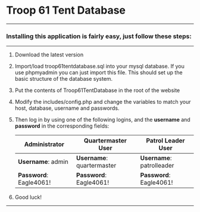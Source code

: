 # Troop 61 Tent Database
- - - -

### Installing this application is fairly easy, just follow these steps:
****


1. Download the latest version

2. Import/load troop61tentdatabase.sql into your mysql database. If you use phpmyadmin you can just import this file. This should set up the basic structure of the database system.

3. Put the contents of Troop61TentDatabase in the root of the website

4. Modify the includes/config.php and change the variables to match your host, database, username and passwords.

5. Then log in by using one of the following logins, and the **username** and **password** in the corresponding fields:


   Administrator           |Quartermaster User         |Patrol Leader User
   ------------------------|---------------------------|--------------------------
   **Username**: admin     |**Username**: quartermaster|**Username**: patrolleader
   **Password**: Eagle4061!|**Password**: Eagle4061!   |**Password**: Eagle4061!

6. Good luck!  

- - - -

